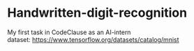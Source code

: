# Handwritten-digit-recognition
My first task in CodeClause as an AI-intern <br/>
dataset: https://www.tensorflow.org/datasets/catalog/mnist

